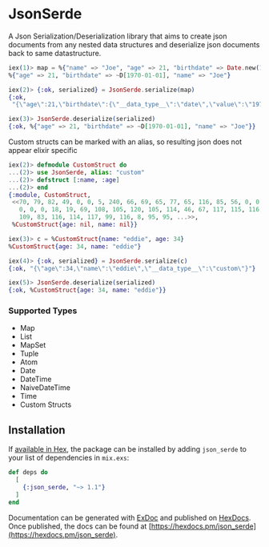 # JsonSerde

A Json Serialization/Deserialization library that aims to create json documents from any
nested data structures and deserialize json documents back to same datastructure.

```elixir
iex(1)> map = %{"name" => "Joe", "age" => 21, "birthdate" => Date.new(1970, 1, 1) |> elem(1)}
%{"age" => 21, "birthdate" => ~D[1970-01-01], "name" => "Joe"}

iex(2)> {:ok, serialized} = JsonSerde.serialize(map)
{:ok,
 "{\"age\":21,\"birthdate\":{\"__data_type__\":\"date\",\"value\":\"1970-01-01\"},\"name\":\"Joe\"}"}

iex(3)> JsonSerde.deserialize(serialized)
{:ok, %{"age" => 21, "birthdate" => ~D[1970-01-01], "name" => "Joe"}}
```

Custom structs can be marked with an alias, so resulting json does not appear elixir specific
```elixir
iex(2)> defmodule CustomStruct do
...(2)> use JsonSerde, alias: "custom"
...(2)> defstruct [:name, :age]
...(2)> end
{:module, CustomStruct,
 <<70, 79, 82, 49, 0, 0, 5, 240, 66, 69, 65, 77, 65, 116, 85, 56, 0, 0, 0, 189,
   0, 0, 0, 18, 19, 69, 108, 105, 120, 105, 114, 46, 67, 117, 115, 116, 111,
   109, 83, 116, 114, 117, 99, 116, 8, 95, 95, ...>>,
 %CustomStruct{age: nil, name: nil}}

iex(3)> c = %CustomStruct{name: "eddie", age: 34}
%CustomStruct{age: 34, name: "eddie"}

iex(4)> {:ok, serialized} = JsonSerde.serialize(c)
{:ok, "{\"age\":34,\"name\":\"eddie\",\"__data_type__\":\"custom\"}"}

iex(5)> JsonSerde.deserialize(serialized)
{:ok, %CustomStruct{age: 34, name: "eddie"}}
```

### Supported Types
  * Map
  * List
  * MapSet
  * Tuple
  * Atom
  * Date
  * DateTime
  * NaiveDateTime
  * Time
  * Custom Structs


## Installation

If [available in Hex](https://hex.pm/docs/publish), the package can be installed
by adding `json_serde` to your list of dependencies in `mix.exs`:

```elixir
def deps do
  [
    {:json_serde, "~> 1.1"}
  ]
end
```

Documentation can be generated with [ExDoc](https://github.com/elixir-lang/ex_doc)
and published on [HexDocs](https://hexdocs.pm). Once published, the docs can
be found at [https://hexdocs.pm/json_serde](https://hexdocs.pm/json_serde).

